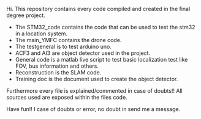 
Hi. This repository contains every code compiled and created in the final degree project.

- The STM32_code contains the code that can be used to test the stm32 in a location system.
- The main_YMFC contains the drone code.
- The testgeneral is to test arduino uno.
- ACF3 and AI3 are object detector used in the project.
- General code is a matlab live script to test basic localization test like FOV, bus information and others.
- Reconstruction is the SLAM code.
- Training doc is the document used to create the object detector.

Furthermore every file is explained/commented in case of doubts!!
All sources used are exposed within the files code.

Have fun!! I case of doubts or error, no doubt in send me a message.
